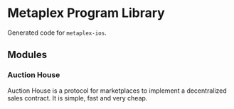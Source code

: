 # Metaplex Program Library

Generated code for `metaplex-ios`.

## Modules
### Auction House
Auction House is a protocol for marketplaces to implement a decentralized sales contract. It is simple, fast and very cheap.
